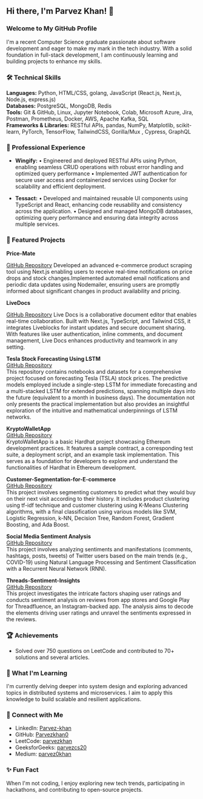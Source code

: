 ## Hi there, I'm Parvez Khan! 👋 
### Welcome to My GitHub Profile

I'm a recent Computer Science graduate passionate about software development and eager to make my mark in the tech industry. With a solid foundation in full-stack development, I am continuously learning and building projects to enhance my skills.

### 🛠️ Technical Skills
**Languages:** Python, HTML/CSS, golang, JavaScript (React.js, Next.js, Node.js, express.js)  
**Databases:** PostgreSQL, MongoDB, Redis  
**Tools:** Git & GitHub, Linux, Jupyter Notebook, Colab, Microsoft Azure, Jira, Postman, Prometheus, Docker, AWS, Apache Kafka, SQL     
**Frameworks & Libraries:** RESTful APIs, pandas, NumPy, Matplotlib, scikit-learn, PyTorch, TensorFlow, TailwindCSS, Gorilla/Mux , Cypress, GraphQL

### 💼 Professional Experience
- **Wingify:**
• Engineered and deployed RESTful APIs using Python, enabling seamless CRUD operations with robust error handling and optimized query performance
• Implemented JWT authentication for secure user access and containerized services using Docker for scalability and efficient deployment.

- **Tessact:**
• Developed and maintained reusable UI components using TypeScript and React, enhancing code reusability and consistency across the application.
• Designed and managed MongoDB databases, optimizing query performance and ensuring data integrity across multiple services.

### 📂 Featured Projects

**Price-Mate**

[GitHub Repository](https://github.com/Parvezkhan0/Price-Mate.git)
Developed an advanced e-commerce product scraping tool using Next.js enabling users to receive
real-time notifications on price drops and stock changes.Implemented automated email notifications and periodic data updates using Nodemailer, ensuring
users are promptly informed about significant changes in product availability and pricing.

**LiveDocs**

[GitHub Repository](https://github.com/Parvezkhan0/LiveDocs.git)
Live Docs is a collaborative document editor that enables real-time collaboration. Built with Next.js, TypeScript, and Tailwind CSS, it integrates Liveblocks for instant updates and secure document sharing. With features like user authentication, inline comments, and document management, Live Docs enhances productivity and teamwork in any setting.

**Tesla Stock Forecasting Using LSTM**  
[GitHub Repository](https://github.com/Parvezkhan0/Tesla-Stock-Forecasting-Using-LTSM.git)  
This repository contains notebooks and datasets for a comprehensive project focused on forecasting Tesla (TSLA) stock prices. The predictive models employed include a single-step LSTM for immediate forecasting and a multi-stacked LSTM for extended predictions, spanning multiple days into the future (equivalent to a month in business days). The documentation not only presents the practical implementation but also provides an insightful exploration of the intuitive and mathematical underpinnings of LSTM networks.

**KryptoWalletApp**  
[GitHub Repository](https://github.com/Parvezkhan0/KryptoWalletApp.git)  
KryptoWalletApp is a basic Hardhat project showcasing Ethereum development practices. It features a sample contract, a corresponding test suite, a deployment script, and an example task implementation. This serves as a foundation for developers to explore and understand the functionalities of Hardhat in Ethereum development.

**Customer-Segmentation-for-E-commerce**  
[GitHub Repository](https://github.com/Parvezkhan0/Customer-Segmentation-for-E-commerce.git)  
This project involves segmenting customers to predict what they would buy on their next visit according to their history. It includes product clustering using tf-idf technique and customer clustering using K-Means Clustering algorithms, with a final classification using various models like SVM, Logistic Regression, k-NN, Decision Tree, Random Forest, Gradient Boosting, and Ada Boost.

**Social Media Sentiment Analysis**  
[GitHub Repository](https://github.com/Parvezkhan0/Sentiment-Analysis-on-Social-Media-Data.git)  
This project involves analyzing sentiments and manifestations (comments, hashtags, posts, tweets) of Twitter users based on the main trends (e.g., COVID-19) using Natural Language Processing and Sentiment Classification with a Recurrent Neural Network (RNN).

**Threads-Sentiment-Insights**  
[GitHub Repository](https://github.com/Parvezkhan0/Threads-Sentiment-Insights.git)  
This project investigates the intricate factors shaping user ratings and conducts sentiment analysis on reviews from app stores and Google Play for Threadfluence, an Instagram-backed app. The analysis aims to decode the elements driving user ratings and unravel the sentiments expressed in the reviews.

### 🏆 Achievements
- Solved over 750 questions on LeetCode and contributed to 70+ solutions and several articles.

### 🌱 What I'm Learning
I'm currently delving deeper into system design and exploring advanced topics in distributed systems and microservices. I aim to apply this knowledge to build scalable and resilient applications.

### 🔗 Connect with Me
- LinkedIn: [Parvez-khan](https://www.linkedin.com/in/parvez-khan/)
- GitHub: [Parvezkhan0](https://github.com/Parvezkhan0)
- LeetCode: [parvezkhan](https://leetcode.com/parvezkhan)
- GeeksforGeeks: [parvezcs20](https://auth.geeksforgeeks.org/user/parvezcs20)
- Medium: [parvez0khan](https://medium.com/@parvez0khan)

### ✨ Fun Fact
When I'm not coding, I enjoy exploring new tech trends, participating in hackathons, and contributing to open-source projects.



